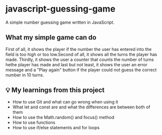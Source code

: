 # javascript-guessing-game
A simple number guessing game written in JavaScript.

## What my simple game can do
First of all, it shows the player if the number the user has entered into the field is too high or too low.Second of all, it shows all the turns the player has made. Thirdly, it shows the user a counter that counts the number of turns hethe player has made and last but not least, it shows the user an error message and a "Play again" button if the player could not guess the correct number in 10 turns.

## 💡 My learnings from this project
- How to use Git and what can go wrong when using it
- What let and const are and what the differences are between both of them
- How to use the Math.random() and focus() method
- How to use functions
- How to use if/else statements and for loops 
